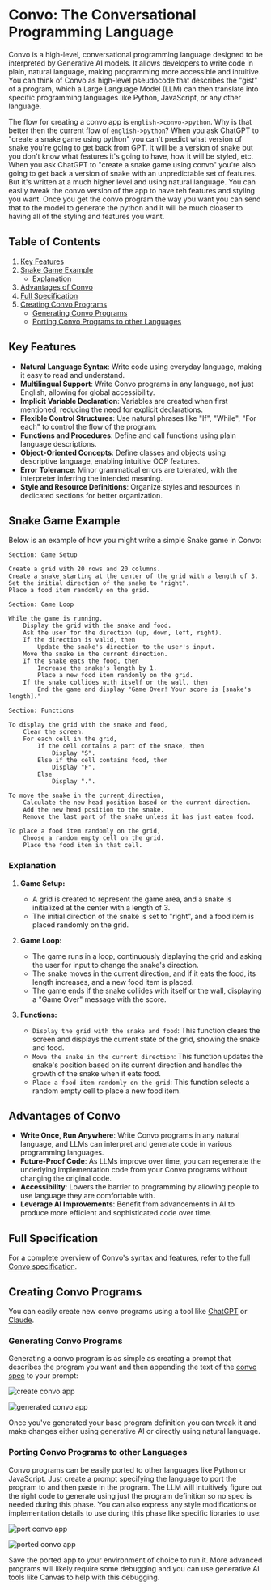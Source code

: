 # Convo: The Conversational Programming Language

Convo is a high-level, conversational programming language designed to be interpreted by Generative AI models. It allows developers to write code in plain, natural language, making programming more accessible and intuitive. You can think of Convo as high-level pseudocode that describes the "gist" of a program, which a Large Language Model (LLM) can then translate into specific programming languages like Python, JavaScript, or any other language.

The flow for creating a convo app is `english->convo->python`. Why is that better then the current flow of `english->python`? When you ask ChatGPT to "create a snake game using python" you can't predict what version of snake you're going to get back from GPT. It will be a version of snake but you don't know what features it's going to have, how it will be styled, etc.  When you ask ChatGPT to "create a snake game using convo" you're also going to get back a version of snake with an unpredictable set of features. But it's written at a much higher level and using natural language. You can easily tweak the convo version of the app to have teh features and styling you want. Once you get the convo program the way you want you can send that to the model to generate the python and it will be much cloaser to having all of the styling and features you want. 

## Table of Contents

1. [Key Features](#key-features)
2. [Snake Game Example](#snake-game-example)
   - [Explanation](#explanation)
3. [Advantages of Convo](#advantages-of-convo)
4. [Full Specification](#full-specification)
5. [Creating Convo Programs](#creating-convo-programs)
   - [Generating Convo Programs](#generating-convo-programs)
   - [Porting Convo Programs to other Languages](#porting-convo-programs-to-other-languages)

## Key Features

- **Natural Language Syntax**: Write code using everyday language, making it easy to read and understand.
- **Multilingual Support**: Write Convo programs in any language, not just English, allowing for global accessibility.
- **Implicit Variable Declaration**: Variables are created when first mentioned, reducing the need for explicit declarations.
- **Flexible Control Structures**: Use natural phrases like "If", "While", "For each" to control the flow of the program.
- **Functions and Procedures**: Define and call functions using plain language descriptions.
- **Object-Oriented Concepts**: Define classes and objects using descriptive language, enabling intuitive OOP features.
- **Error Tolerance**: Minor grammatical errors are tolerated, with the interpreter inferring the intended meaning.
- **Style and Resource Definitions**: Organize styles and resources in dedicated sections for better organization.

## Snake Game Example

Below is an example of how you might write a simple Snake game in Convo:

```plaintext
Section: Game Setup

Create a grid with 20 rows and 20 columns.
Create a snake starting at the center of the grid with a length of 3.
Set the initial direction of the snake to "right".
Place a food item randomly on the grid.

Section: Game Loop

While the game is running,
    Display the grid with the snake and food.
    Ask the user for the direction (up, down, left, right).
    If the direction is valid, then
        Update the snake's direction to the user's input.
    Move the snake in the current direction.
    If the snake eats the food, then
        Increase the snake's length by 1.
        Place a new food item randomly on the grid.
    If the snake collides with itself or the wall, then
        End the game and display "Game Over! Your score is [snake's length]."

Section: Functions

To display the grid with the snake and food,
    Clear the screen.
    For each cell in the grid,
        If the cell contains a part of the snake, then
            Display "S".
        Else if the cell contains food, then
            Display "F".
        Else
            Display ".".

To move the snake in the current direction,
    Calculate the new head position based on the current direction.
    Add the new head position to the snake.
    Remove the last part of the snake unless it has just eaten food.

To place a food item randomly on the grid,
    Choose a random empty cell on the grid.
    Place the food item in that cell.
```

### Explanation

1. **Game Setup:**
   - A grid is created to represent the game area, and a snake is initialized at the center with a length of 3.
   - The initial direction of the snake is set to "right", and a food item is placed randomly on the grid.

2. **Game Loop:**
   - The game runs in a loop, continuously displaying the grid and asking the user for input to change the snake's direction.
   - The snake moves in the current direction, and if it eats the food, its length increases, and a new food item is placed.
   - The game ends if the snake collides with itself or the wall, displaying a "Game Over" message with the score.

3. **Functions:**
   - `Display the grid with the snake and food`: This function clears the screen and displays the current state of the grid, showing the snake and food.
   - `Move the snake in the current direction`: This function updates the snake's position based on its current direction and handles the growth of the snake when it eats food.
   - `Place a food item randomly on the grid`: This function selects a random empty cell to place a new food item.

## Advantages of Convo

- **Write Once, Run Anywhere**: Write Convo programs in any natural language, and LLMs can interpret and generate code in various programming languages.
- **Future-Proof Code**: As LLMs improve over time, you can regenerate the underlying implementation code from your Convo programs without changing the original code.
- **Accessibility**: Lowers the barrier to programming by allowing people to use language they are comfortable with.
- **Leverage AI Improvements**: Benefit from advancements in AI to produce more efficient and sophisticated code over time.

## Full Specification

For a complete overview of Convo's syntax and features, refer to the [full Convo specification](convo-spec.md).

## Creating Convo Programs

You can easily create new convo programs using a tool like [ChatGPT](https://chatgpt.com/) or [Claude](https://claude.ai/).

### Generating Convo Programs

Generating a convo program is as simple as creating a prompt that describes the program you want and then appending the text of the [convo spec](convo-spec.md) to your prompt:

![create convo app](images/create-convo-app.png)

![generated convo app](images/generated-convo-app.png)

Once you've generated your base program definition you can tweak it and make changes either using generative AI or directly using natural language.

### Porting Convo Programs to other Languages

Convo programs can be easily ported to other languages like Python or JavaScript. Just create a prompt specifying the language to port the program to and then paste in the program.  The LLM will intuitively figure out the right code to generate using just the program definition so no spec is needed during this phase.  You can also express any style modifications or implementation details to use during this phase like specific libraries to use:

![port convo app](images/port-convo-app.png)

![ported convo app](images/ported-convo-app.png)

Save the ported app to your environment of choice to run it.  More advanced programs will likely require some debugging and you can use generative AI tools like Canvas to help with this debugging.
